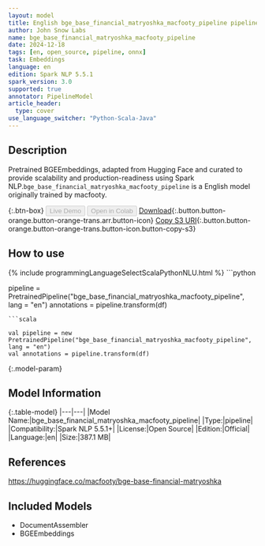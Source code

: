 ```yaml
---
layout: model
title: English bge_base_financial_matryoshka_macfooty_pipeline pipeline BGEEmbeddings from macfooty
author: John Snow Labs
name: bge_base_financial_matryoshka_macfooty_pipeline
date: 2024-12-18
tags: [en, open_source, pipeline, onnx]
task: Embeddings
language: en
edition: Spark NLP 5.5.1
spark_version: 3.0
supported: true
annotator: PipelineModel
article_header:
  type: cover
use_language_switcher: "Python-Scala-Java"
---
```


## Description

Pretrained BGEEmbeddings, adapted from Hugging Face and curated to provide scalability and production-readiness using Spark NLP.`bge_base_financial_matryoshka_macfooty_pipeline` is a English model originally trained by macfooty.

{:.btn-box}
<button class="button button-orange" disabled>Live Demo</button>
<button class="button button-orange" disabled>Open in Colab</button>
[Download](https://s3.amazonaws.com/auxdata.johnsnowlabs.com/public/models/bge_base_financial_matryoshka_macfooty_pipeline_en_5.5.1_3.0_1734563712394.zip){:.button.button-orange.button-orange-trans.arr.button-icon}
[Copy S3 URI](s3://auxdata.johnsnowlabs.com/public/models/bge_base_financial_matryoshka_macfooty_pipeline_en_5.5.1_3.0_1734563712394.zip){:.button.button-orange.button-orange-trans.button-icon.button-copy-s3}

## How to use



<div class="tabs-box" markdown="1">
{% include programmingLanguageSelectScalaPythonNLU.html %}
```python

pipeline = PretrainedPipeline("bge_base_financial_matryoshka_macfooty_pipeline", lang = "en")
annotations =  pipeline.transform(df)   

```
```scala

val pipeline = new PretrainedPipeline("bge_base_financial_matryoshka_macfooty_pipeline", lang = "en")
val annotations = pipeline.transform(df)

```
</div>

{:.model-param}
## Model Information

{:.table-model}
|---|---|
|Model Name:|bge_base_financial_matryoshka_macfooty_pipeline|
|Type:|pipeline|
|Compatibility:|Spark NLP 5.5.1+|
|License:|Open Source|
|Edition:|Official|
|Language:|en|
|Size:|387.1 MB|

## References

https://huggingface.co/macfooty/bge-base-financial-matryoshka

## Included Models

- DocumentAssembler
- BGEEmbeddings